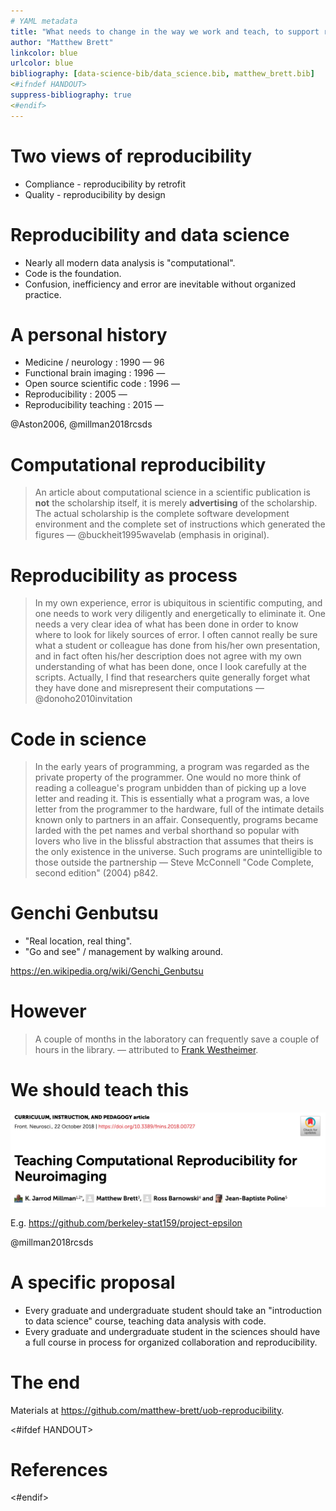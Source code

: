 ```yaml
---
# YAML metadata
title: "What needs to change in the way we work and teach, to support reproducibility"
author: "Matthew Brett"
linkcolor: blue
urlcolor: blue
bibliography: [data-science-bib/data_science.bib, matthew_brett.bib]
<#ifndef HANDOUT>
suppress-bibliography: true
<#endif>
---
```


# Two views of reproducibility

* Compliance - reproducibility by retrofit
* Quality - reproducibility by design

# Reproducibility and data science

* Nearly all modern data analysis is "computational".
* Code is the foundation.
* Confusion, inefficiency and error are inevitable without organized practice.

# A personal history

* Medicine / neurology : 1990 — 96
* Functional brain imaging : 1996 —
* Open source scientific code : 1996 —
* Reproducibility : 2005 — 
* Reproducibility teaching : 2015 —

@Aston2006, @millman2018rcsds

# Computational reproducibility

> An article about computational science in a scientific publication is **not**
> the scholarship itself, it is merely **advertising** of the scholarship. The
> actual scholarship is the complete software development environment and the
> complete set of instructions which generated the figures —
> @buckheit1995wavelab (emphasis in original).

# Reproducibility as process

> In my own experience, error is ubiquitous in scientific computing, and one
> needs to work very diligently and energetically to eliminate it. One needs a
> very clear idea of what has been done in order to know where to look for
> likely sources of error. I often cannot really be sure what a student or
> colleague has done from his/her own presentation, and in fact often his/her
> description does not agree with my own understanding of what has been done,
> once I look carefully at the scripts. Actually, I find that researchers quite
> generally forget what they have done and misrepresent their computations — @donoho2010invitation

# Code in science

> In the early years of programming, a program was regarded as the private
> property of the programmer. One would no more think of reading a colleague's
> program unbidden than of picking up a love letter and reading it. This is
> essentially what a program was, a love letter from the programmer to the
> hardware, full of the intimate details known only to partners in an affair.
> Consequently, programs became larded with the pet names and verbal shorthand
> so popular with lovers who live in the blissful abstraction that assumes
> that theirs is the only existence in the universe. Such programs are
> unintelligible to those outside the partnership — Steve McConnell "Code
> Complete, second edition" (2004) p842.

# Genchi Genbutsu

* "Real location, real thing".
* "Go and see" / management by walking around.

<https://en.wikipedia.org/wiki/Genchi_Genbutsu>

# However

> A couple of months in the laboratory can frequently save a couple of hours
in the library. — attributed to [Frank
Westheimer](https://en.wikiquote.org/wiki/Frank_Westheimer).

# We should teach this

![](images/frontiers_rcsds.png)

E.g. <https://github.com/berkeley-stat159/project-epsilon>

@millman2018rcsds

# A specific proposal

* Every graduate and undergraduate student should take an "introduction to data
  science" course, teaching data analysis with code.
* Every graduate and undergraduate student in the sciences should have a
  full course in process for organized collaboration and reproducibility.

# The end

Materials at <https://github.com/matthew-brett/uob-reproducibility>.

<#ifdef HANDOUT>
# References
<#endif>
